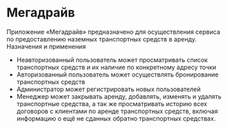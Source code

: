 
# Мегадрайв
Приложение «Мегадрайв» предназначено для осуществления сервиса по предоставлению наземных транспортных средств в аренду.
Назначения и применения
- Неавторизованный пользователь может просматривать список транспортных средств и  их наличие по конкретному адресу точки
- Авторизованный пользователь может осуществлять бронирование транспортных средств
- Администратор может регистрировать новых пользователей
- Менеджер может закрывать аренду,  добавлять, изменять и удалять транспортные средства, а так же просматривать историю всех договоров с клиентами по аренде транспортных средств, включая информацию о ещё не сданных обратно транспортных средствах.

